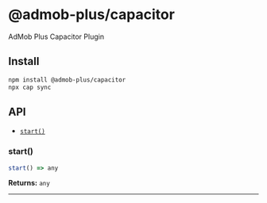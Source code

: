 # @admob-plus/capacitor

AdMob Plus Capacitor Plugin

## Install

```bash
npm install @admob-plus/capacitor
npx cap sync
```

## API

<docgen-index>

* [`start()`](#start)

</docgen-index>

<docgen-api>
<!--Update the source file JSDoc comments and rerun docgen to update the docs below-->

### start()

```typescript
start() => any
```

**Returns:** <code>any</code>

--------------------

</docgen-api>
